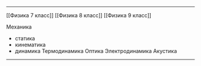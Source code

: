 * * *

[[Физика 7 класс]]
[[Физика 8 класс]]
[[Физика 9 класс]]

Механика
- статика
- кинематика
- динамика
Термодинамика
Оптика
Электродинамика
Акустика

* * *
